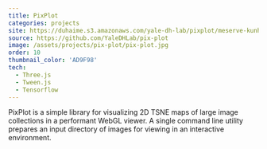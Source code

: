 ```yaml
---
title: PixPlot
categories: projects
site: https://duhaime.s3.amazonaws.com/yale-dh-lab/pixplot/meserve-kunhardt/index.html
source: https://github.com/YaleDHLab/pix-plot
image: /assets/projects/pix-plot/pix-plot.jpg
order: 10
thumbnail_color: 'AD9F98'
tech:
  - Three.js
  - Tween.js
  - Tensorflow
---
```


PixPlot is a simple library for visualizing 2D TSNE maps of large image collections in a performant WebGL viewer. A single command line utility prepares an input directory of images for viewing in an interactive environment.

